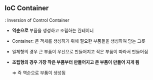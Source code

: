 ## IoC Container

: Inversion of Control Container

- **역순으로** 부품을 생성하고 조립하는 컨테이너
- Container: 큰 객체를 생성하기 위해 필요한 부품들을 생성하여 담는 그릇
- 일체형의 경우 큰 부품이 우선으로 만들어지고 작은 부품이 따라서 만들어짐
- **조립형의 경우 가장 작은 부품부터 만들어지고 큰 부품이 만들어 지게 됨**

    ⇒ 즉 역순으로 부품이 생성됨